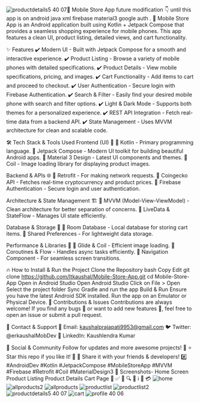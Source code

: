 ![productdetails5 40 07](https://github.com/user-attachments/assets/c4b6af45-5965-4b7d-a31c-696c51fe3cce)📱 Mobile Store App
future modification 👇 until this app is on android java xml firebase material3 google auth .
🚀 Mobile Store App is an Android application built using Kotlin + Jetpack Compose that provides a seamless shopping experience for mobile phones. This app features a clean UI, product listing, detailed views, and cart functionality.

✨ Features
✔️ Modern UI - Built with Jetpack Compose for a smooth and interactive experience.
✔️ Product Listing - Browse a variety of mobile phones with detailed specifications.
✔️ Product Details - View mobile specifications, pricing, and images.
✔️ Cart Functionality - Add items to cart and proceed to checkout.
✔️ User Authentication - Secure login with Firebase Authentication.
✔️ Search & Filter - Easily find your desired mobile phone with search and filter options.
✔️ Light & Dark Mode - Supports both themes for a personalized experience.
✔️ REST API Integration - Fetch real-time data from a backend API.
✔️ State Management - Uses MVVM architecture for clean and scalable code.

🛠️ Tech Stack & Tools Used
Frontend (UI) 🎨
🔹 Kotlin - Primary programming language.
🔹 Jetpack Compose - Modern UI toolkit for building beautiful Android apps.
🔹 Material 3 Design - Latest UI components and themes.
🔹 Coil - Image loading library for displaying product images.

Backend & APIs 🌐
🔹 Retrofit - For making network requests.
🔹 Coingecko API - Fetches real-time cryptocurrency and product prices.
🔹 Firebase Authentication - Secure login and user authentication.

Architecture & State Management 🏗️
🔹 MVVM (Model-View-ViewModel) - Clean architecture for better separation of concerns.
🔹 LiveData & StateFlow - Manages UI state efficiently.

Database & Storage 💾
🔹 Room Database - Local database for storing cart items.
🔹 Shared Preferences - For lightweight data storage.

Performance & Libraries 🚀
🔹 Glide & Coil - Efficient image loading.
🔹 Coroutines & Flow - Handles async tasks efficiently.
🔹 Navigation Component - For seamless screen transitions.

🔥 How to Install & Run the Project
Clone the Repository
bash
Copy
Edit
git clone https://github.com/Itkaushal/Mobile-Store-App.git
cd Mobile-Store-App
Open in Android Studio
Open Android Studio
Click on File > Open
Select the project folder
Sync Gradle and run the app
Build & Run
Ensure you have the latest Android SDK installed.
Run the app on an Emulator or Physical Device.
🚀 Contributions & Issues
Contributions are always welcome! If you find any bugs 🐞 or want to add new features 🚀, feel free to open an issue or submit a pull request.

📩 Contact & Support
📧 Email: kaushalprajapati9953@gmail.com
🐦 Twitter: @erkaushalMobDev
💼 LinkedIn: Kaushlendra Kumar

🔗 Social & Community
Follow for updates and more awesome projects! 🚀
⭐ Star this repo if you like it! 🌟
📢 Share it with your friends & developers!
#️⃣ #AndroidDev #Kotlin #JetpackCompose #MobileStoreApp #MVVM #Firebase #Retrofit #Coil #MaterialDesign3
📸 Screenshots- Home Screen	Product Listing	Product Details	Cart Page
📱 ✅	📱 🔍	📱 ℹ️	🛒 💳
![home](https://github.com/user-attachments/assets/12572898-c868-45c2-acb9-221f63cb14a6)
![allproducts2](https://github.com/user-attachments/assets/69a8897c-b7c6-42e5-b5c2-8dc0aa7a1a59)
![allproducts](https://github.com/user-attachments/assets/9f35fb73-7d06-4309-a825-17a892012dd7)
![productlist](https://github.com/user-attachments/assets/3ad54796-16c8-4711-aaad-b6f9f6522002)
![productlist2](https://github.com/user-attachments/assets/cfe53a0e-8ba7-43db-9bef-b998026ed9d6)
![productdetails5 40 07](https://github.com/user-attachments/assets/d1c7570d-2915-4b29-90dbfd3541143d87)
![cart](https://github.com/user-attachments/assets/4e4935c8-9eda-40a4-9964-d3a8282dbc4b)
![profile 40 06](https://github.com/user-attachments/assets/f6ee7e4a-51ce-4ec1-bd26-9bc9cacf1f30)
